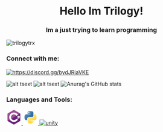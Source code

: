 <h1 align="center">Hello Im Trilogy!</h1>
<h3 align="center">Im a just trying to learn programming</h3>

<p align="left"> <img src="https://komarev.com/ghpvc/?username=trilogytrx&label=Profile%20views&color=0e75b6&style=for-the-badge" alt="trilogytrx" /> </p>

<h3 align="left">Connect with me:</h3>
<p align="left">
</p>
<a href="https://discord.gg/https://discord.gg/bydJRjaVKE" target="blank"><img align="center" src="https://raw.githubusercontent.com/rahuldkjain/github-profile-readme-generator/master/src/images/icons/Social/discord.svg" alt="https://discord.gg/bydJRjaVKE" height="30" width="40" /></a>
</p>

![ alt tsext ](https://img.shields.io/badge/Learning-Csharp-6515DD?style=for-the-badge&logo=CSharp)
![ alt tsext ](https://img.shields.io/badge/Soon-Python-F2BB13?style=for-the-badge&logo=Python)
![Anurag's GitHub stats](https://github-readme-stats.vercel.app/api?username=TrilogyTRX&show_icons=true&theme=midnight-purple)

<h3 align="left">Languages and Tools:</h3>
<p align="left"> <a href="https://www.w3schools.com/cs/" target="_blank" rel="noreferrer"> <img src="https://raw.githubusercontent.com/devicons/devicon/master/icons/csharp/csharp-original.svg" alt="csharp" width="40" height="40"/> </a> <a href="https://www.python.org" target="_blank" rel="noreferrer"> <img src="https://raw.githubusercontent.com/devicons/devicon/master/icons/python/python-original.svg" alt="python" width="40" height="40"/> </a> <a href="https://unity.com/" target="_blank" rel="noreferrer"> <img src="https://www.vectorlogo.zone/logos/unity3d/unity3d-icon.svg" alt="unity" width="40" height="40"/> </a> </p>





